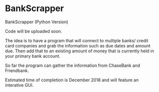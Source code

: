 # BankScrapper
BankScrapper (Python Version)

Code will be uploaded soon.

The idea is to have a program that will connect to multiple banks/ credit card
companies and grab the information such as due dates and amount due. Then add that
to an existing amount of money that is currently held in your primary bank account.

So far the program can gather the information from ChaseBank and Friendbank.

Estimated time of completion is December 2018 and will feature an interative GUI.
